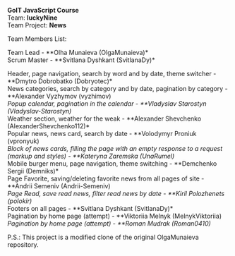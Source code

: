 **GoIT JavaScript Course**\
Team: **luckyNine**\
Team Project: **News**

Team Members List:

Team Lead - **Olha Munaieva (OlgaMunaieva)\*\
Scrum Master - **Svitlana Dyshkant (SvitlanaDy)\*

Header, page navigation, search by word and by date, theme switcher - **Dmytro
Dobrobatko (Dobryotec)\*\
News categories, search by category and by date, pagination by category - **Alexander
Vyzhymov (vyzhimov)_\
Popup calendar, pagination in the calendar - \*\*Vladyslav Starostyn
(Vladyslav-Starostyn)_\
Weather section, weather for the weak - **Alexander Shevchenko (AlexanderShevchenko112)\*\
Popular news, news card, search by date - **Volodymyr Proniuk (vpronyuk)_\
Block of news cards, filling the page with an empty response to a request (markup
and styles) - \*\*Kateryna Zaremska (UnaRumel)_\
Mobile burger menu, page navigation, theme switching - **Demchenko Sergii
(Demniks)\*\
Page Favorite, saving/deleting favorite news from all pages of site - **Andrii Semeniv
(Andrii-Semeniv)_\
Page Read, save read news, filter read news by date - \*\*Kiril Polozhenets
(polokir)_\
Footers on all pages - **Svitlana Dyshkant (SvitlanaDy)\*\
Pagination by home page (attempt) - **Viktoriia Melnyk (MelnykViktoriia)_\
Pagination by home page (attempt) - \*\*Roman Mudrak (Roman0410)_

P.S.: This project is a modified clone of the original OlgaMunaieva repository.
